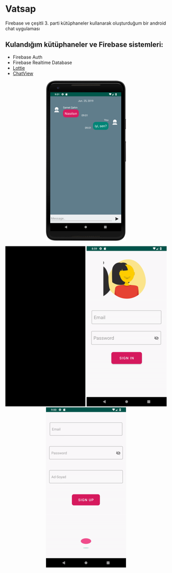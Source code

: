 # Vatsap
Firebase ve çeşitli 3. parti kütüphaneler kullanarak oluşturduğum bir android chat uygulaması

## Kulandığım kütüphaneler ve Firebase sistemleri:
* Firebase Auth
* Firebase Realtime Database
* [Lottie](https://github.com/airbnb/lottie-android)
* [ChatView](https://github.com/bassaer/ChatMessageView)


<p align="center">
  <img src="device-2019-06-25-090334.png" width="250" height="500"/>
</p>
</hr>
<p align="center">
  <img src="moto.gif" width="250" height="500"/>
  <img src="signIn.gif" width="250" height="500"/>
  <img src="signUp.gif" width="250" height="500"/>
</p>


